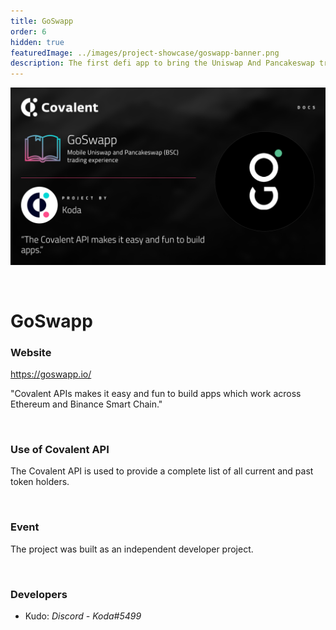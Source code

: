 ```yaml
---
title: GoSwapp
order: 6
hidden: true
featuredImage: ../images/project-showcase/goswapp-banner.png
description: The first defi app to bring the Uniswap And Pancakeswap trading experience to mobile phones.
---
```


![GoSwapp Banner](../images/project-showcase/goswapp-banner.png)

&nbsp;
# GoSwapp

### Website
https://goswapp.io/

<Aside>

"Covalent APIs makes it easy and fun to build apps which work across Ethereum and Binance Smart Chain."

</Aside>

&nbsp;
### Use of Covalent API
The Covalent API is used to provide a complete list of all current and past token holders.

&nbsp;
### Event
The project was built as an independent developer project. 

&nbsp;
### Developers

- Kudo: *Discord - Koda#5499*

